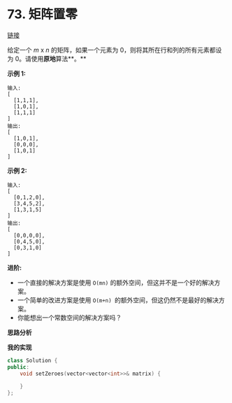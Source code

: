 # 73. 矩阵置零

[链接](https://leetcode-cn.com/problems/set-matrix-zeroes/description/)

给定一个 *m* x *n* 的矩阵，如果一个元素为 0，则将其所在行和列的所有元素都设为 0。请使用**原地**算法**。**

**示例 1:**

```
输入: 
[
  [1,1,1],
  [1,0,1],
  [1,1,1]
]
输出: 
[
  [1,0,1],
  [0,0,0],
  [1,0,1]
]
```

**示例 2:**

```
输入: 
[
  [0,1,2,0],
  [3,4,5,2],
  [1,3,1,5]
]
输出: 
[
  [0,0,0,0],
  [0,4,5,0],
  [0,3,1,0]
]
```

**进阶:**

- 一个直接的解决方案是使用  `O(mn)` 的额外空间，但这并不是一个好的解决方案。
- 一个简单的改进方案是使用 `O(m+n) `的额外空间，但这仍然不是最好的解决方案。
- 你能想出一个常数空间的解决方案吗？

**思路分析**

**我的实现**

```c++
class Solution {
public:
    void setZeroes(vector<vector<int>>& matrix) {
        
    }
};
```

